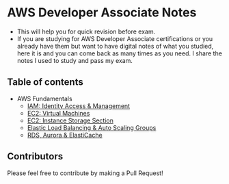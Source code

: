 # AWS Developer Associate Notes

- This will help you for quick revision before exam.
- If you are studying for AWS Developer Associate certifications or you already have them but want to have digital notes of what you studied, here it is and you can come back as many times as you need. I share the notes I used to study and pass my exam.

## Table of contents

- AWS Fundamentals
  - [IAM: Identity Access & Management](aws-fundamentals/iam.md)
  - [EC2: Virtual Machines](aws-fundamentals/ec2.md)
  - [EC2: Instance Storage Section](aws-fundamentals/ec2_storage.md)
  - [Elastic Load Balancing & Auto Scaling Groups](aws-fundamentals/elb_asg.md)
  - [RDS, Aurora & ElastiCache](aws-fundamentals/rds_aurora_elasti_cache.md)

## Contributors

Please feel free to contribute by making a Pull Request!
